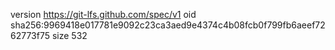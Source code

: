 version https://git-lfs.github.com/spec/v1
oid sha256:9969418e017781e9092c23ca3aed9e4374c4b08fcb0f799fb6aeef7262773f75
size 532
